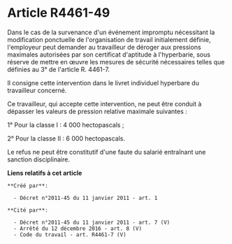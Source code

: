 # Article R4461-49

Dans le cas de la survenance d'un événement impromptu nécessitant la modification ponctuelle de l'organisation de travail
initialement définie, l'employeur peut demander au travailleur de déroger aux pressions maximales autorisées par son
certificat d'aptitude à l'hyperbarie, sous réserve de mettre en œuvre les mesures de sécurité nécessaires telles que définies
au 3° de l'article R. 4461-7.

Il consigne cette intervention dans le livret individuel hyperbare du travailleur concerné. 

Ce travailleur, qui accepte cette intervention, ne peut être conduit à dépasser les valeurs de pression relative maximale
suivantes : 

1° Pour la classe I : 4 000 hectopascals ; 

2° Pour la classe II : 6 000 hectopascals. 

Le refus ne peut être constitutif d'une faute du salarié entraînant une sanction disciplinaire.

**Liens relatifs à cet article**

	**Créé par**:

	  - Décret n°2011-45 du 11 janvier 2011 - art. 1

	**Cité par**:

	  - Décret n°2011-45 du 11 janvier 2011 - art. 7 (V)
	  - Arrêté du 12 décembre 2016 - art. 8 (V)
	  - Code du travail - art. R4461-7 (V)
